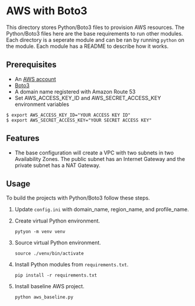 # AWS with Boto3

This directory stores Python/Boto3 files to provision AWS resources. The Python/Boto3 files here are the base requirements to run other modules. Each directory is a seperate module and can be ran by running `python` on the module. Each module has a README to describe how it works.

## Prerequisites

- An [AWS account](https://aws.amazon.com/account/ "AWS account")
- [Boto3](https://boto3.amazonaws.com/v1/documentation/api/latest/guide/quickstart.html#installation "Boto3")
- A domain name registered with Amazon Route 53
- Set AWS_ACCESS_KEY_ID and AWS_SECRET_ACCESS_KEY environment variables
```shell
$ export AWS_ACCESS_KEY_ID="YOUR ACCESS KEY ID"
$ export AWS_SECRET_ACCESS_KEY="YOUR SECRET ACCESS KEY"
```

## Features

* The base configuration will create a VPC with two subnets in two Availability Zones. The public subnet has an Internet Gateway and the private subnet has a NAT Gateway.

## Usage

To build the projects with Python/Boto3 follow these steps.

1. Update `config.ini` with domain_name, region_name, and profile_name.

2. Create virtual Python environment.

   `pytyon -m venv venv`

3. Source virtual Python environment.

   `source ./venv/bin/activate`

4. Install Python modules from `requirements.txt`.

   `pip install -r requirements.txt`

5. Install baseline AWS project.

   `python aws_baseline.py`
